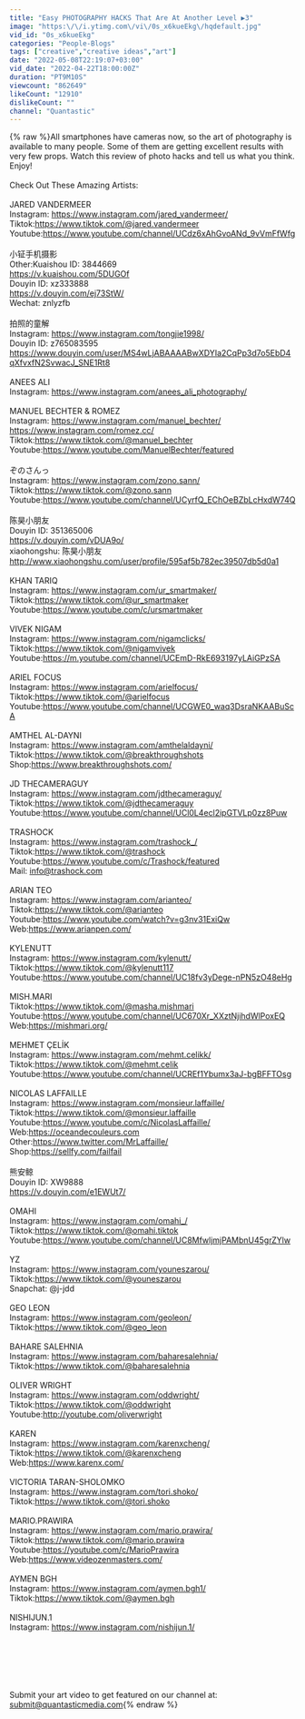 ```yaml
---
title: "Easy PHOTOGRAPHY HACKS That Are At Another Level ▶3"
image: "https:\/\/i.ytimg.com\/vi\/0s_x6kueEkg\/hqdefault.jpg"
vid_id: "0s_x6kueEkg"
categories: "People-Blogs"
tags: ["creative","creative ideas","art"]
date: "2022-05-08T22:19:07+03:00"
vid_date: "2022-04-22T18:00:00Z"
duration: "PT9M10S"
viewcount: "862649"
likeCount: "12910"
dislikeCount: ""
channel: "Quantastic"
---
```

{% raw %}All smartphones have cameras now, so the art of photography is available to many people. Some of them are getting excellent results with very few props. Watch this review of photo hacks and tell us what you think. Enjoy!<br /><br />Check Out These Amazing Artists:<br /><br />JARED VANDERMEER<br />Instagram: <a rel="nofollow" target="blank" href="https://www.instagram.com/jared_vandermeer/">https://www.instagram.com/jared_vandermeer/</a><br />Tiktok:<a rel="nofollow" target="blank" href="https://www.tiktok.com/@jared.vandermeer">https://www.tiktok.com/@jared.vandermeer</a><br />Youtube:<a rel="nofollow" target="blank" href="https://www.youtube.com/channel/UCdz6xAhGvoANd_9vVmFfWfg">https://www.youtube.com/channel/UCdz6xAhGvoANd_9vVmFfWfg</a><br /><br />小钲手机摄影 <br />Other:Kuaishou ID: 3844669<br /><a rel="nofollow" target="blank" href="https://v.kuaishou.com/5DUGOf">https://v.kuaishou.com/5DUGOf</a><br />Douyin ID: xz333888<br /><a rel="nofollow" target="blank" href="https://v.douyin.com/ej73StW/">https://v.douyin.com/ej73StW/</a><br />Wechat: znlyzfb<br /><br />拍照的童解<br />Instagram: <a rel="nofollow" target="blank" href="https://www.instagram.com/tongjie1998/">https://www.instagram.com/tongjie1998/</a><br />Douyin ID: z765083595<br /><a rel="nofollow" target="blank" href="https://www.douyin.com/user/MS4wLjABAAAABwXDYIa2CqPp3d7o5EbD4qXfvxfN2SvwacJ_SNE1Rt8">https://www.douyin.com/user/MS4wLjABAAAABwXDYIa2CqPp3d7o5EbD4qXfvxfN2SvwacJ_SNE1Rt8</a><br /><br />ANEES ALI<br />Instagram: <a rel="nofollow" target="blank" href="https://www.instagram.com/anees_ali_photography/">https://www.instagram.com/anees_ali_photography/</a><br /><br />MANUEL BECHTER &amp; ROMEZ<br />Instagram: <a rel="nofollow" target="blank" href="https://www.instagram.com/manuel_bechter/">https://www.instagram.com/manuel_bechter/</a><br /><a rel="nofollow" target="blank" href="https://www.instagram.com/romez.cc/">https://www.instagram.com/romez.cc/</a><br />Tiktok:<a rel="nofollow" target="blank" href="https://www.tiktok.com/@manuel_bechter">https://www.tiktok.com/@manuel_bechter</a><br />Youtube:<a rel="nofollow" target="blank" href="https://www.youtube.com/ManuelBechter/featured">https://www.youtube.com/ManuelBechter/featured</a><br /><br />ぞのさんっ<br />Instagram: <a rel="nofollow" target="blank" href="https://www.instagram.com/zono.sann/">https://www.instagram.com/zono.sann/</a><br />Tiktok:<a rel="nofollow" target="blank" href="https://www.tiktok.com/@zono.sann">https://www.tiktok.com/@zono.sann</a><br />Youtube:<a rel="nofollow" target="blank" href="https://www.youtube.com/channel/UCyrfQ_EChOeBZbLcHxdW74Q">https://www.youtube.com/channel/UCyrfQ_EChOeBZbLcHxdW74Q</a><br /><br />陈昊小朋友<br />Douyin ID: 351365006<br /><a rel="nofollow" target="blank" href="https://v.douyin.com/vDUA9o/">https://v.douyin.com/vDUA9o/</a><br />xiaohongshu: 陈昊小朋友<br /><a rel="nofollow" target="blank" href="http://www.xiaohongshu.com/user/profile/595af5b782ec39507db5d0a1">http://www.xiaohongshu.com/user/profile/595af5b782ec39507db5d0a1</a><br /><br />KHAN TARIQ<br />Instagram: <a rel="nofollow" target="blank" href="https://www.instagram.com/ur_smartmaker/">https://www.instagram.com/ur_smartmaker/</a><br />Tiktok:<a rel="nofollow" target="blank" href="https://www.tiktok.com/@ur_smartmaker">https://www.tiktok.com/@ur_smartmaker</a><br />Youtube:<a rel="nofollow" target="blank" href="https://www.youtube.com/c/ursmartmaker">https://www.youtube.com/c/ursmartmaker</a><br /><br />VIVEK NIGAM<br />Instagram: <a rel="nofollow" target="blank" href="https://www.instagram.com/nigamclicks/">https://www.instagram.com/nigamclicks/</a><br />Tiktok:<a rel="nofollow" target="blank" href="https://www.tiktok.com/@nigamvivek">https://www.tiktok.com/@nigamvivek</a><br />Youtube:<a rel="nofollow" target="blank" href="https://m.youtube.com/channel/UCEmD-RkE693197yLAiGPzSA">https://m.youtube.com/channel/UCEmD-RkE693197yLAiGPzSA</a><br /><br />ARIEL FOCUS<br />Instagram: <a rel="nofollow" target="blank" href="https://www.instagram.com/arielfocus/">https://www.instagram.com/arielfocus/</a><br />Tiktok:<a rel="nofollow" target="blank" href="https://www.tiktok.com/@arielfocus">https://www.tiktok.com/@arielfocus</a><br />Youtube:<a rel="nofollow" target="blank" href="https://www.youtube.com/channel/UCGWE0_waq3DsraNKAABuScA">https://www.youtube.com/channel/UCGWE0_waq3DsraNKAABuScA</a><br /><br />AMTHEL AL-DAYNI<br />Instagram: <a rel="nofollow" target="blank" href="https://www.instagram.com/amthelaldayni/">https://www.instagram.com/amthelaldayni/</a><br />Tiktok:<a rel="nofollow" target="blank" href="https://www.tiktok.com/@breakthroughshots">https://www.tiktok.com/@breakthroughshots</a><br />Shop:<a rel="nofollow" target="blank" href="https://www.breakthroughshots.com/">https://www.breakthroughshots.com/</a><br /><br />JD THECAMERAGUY<br />Instagram: <a rel="nofollow" target="blank" href="https://www.instagram.com/jdthecameraguy/">https://www.instagram.com/jdthecameraguy/</a><br />Tiktok:<a rel="nofollow" target="blank" href="https://www.tiktok.com/@jdthecameraguy">https://www.tiktok.com/@jdthecameraguy</a><br />Youtube:<a rel="nofollow" target="blank" href="https://www.youtube.com/channel/UCl0L4ecl2ipGTVLp0zz8Puw">https://www.youtube.com/channel/UCl0L4ecl2ipGTVLp0zz8Puw</a><br /><br />TRASHOCK<br />Instagram: <a rel="nofollow" target="blank" href="https://www.instagram.com/trashock_/">https://www.instagram.com/trashock_/</a><br />Tiktok:<a rel="nofollow" target="blank" href="https://www.tiktok.com/@trashock">https://www.tiktok.com/@trashock</a><br />Youtube:<a rel="nofollow" target="blank" href="https://www.youtube.com/c/Trashock/featured">https://www.youtube.com/c/Trashock/featured</a><br />Mail: info@trashock.com<br /><br />ARIAN TEO<br />Instagram: <a rel="nofollow" target="blank" href="https://www.instagram.com/arianteo/">https://www.instagram.com/arianteo/</a><br />Tiktok:<a rel="nofollow" target="blank" href="https://www.tiktok.com/@arianteo">https://www.tiktok.com/@arianteo</a><br />Youtube:<a rel="nofollow" target="blank" href="https://www.youtube.com/watch?v=g3nv31ExiQw">https://www.youtube.com/watch?v=g3nv31ExiQw</a><br />Web:<a rel="nofollow" target="blank" href="https://www.arianpen.com/">https://www.arianpen.com/</a><br /><br />KYLENUTT<br />Instagram: <a rel="nofollow" target="blank" href="https://www.instagram.com/kylenutt/">https://www.instagram.com/kylenutt/</a><br />Tiktok:<a rel="nofollow" target="blank" href="https://www.tiktok.com/@kylenutt117">https://www.tiktok.com/@kylenutt117</a><br />Youtube:<a rel="nofollow" target="blank" href="https://www.youtube.com/channel/UC18fv3yDege-nPN5zO48eHg">https://www.youtube.com/channel/UC18fv3yDege-nPN5zO48eHg</a><br /><br />MISH.MARI<br />Tiktok:<a rel="nofollow" target="blank" href="https://www.tiktok.com/@masha.mishmari">https://www.tiktok.com/@masha.mishmari</a><br />Youtube:<a rel="nofollow" target="blank" href="https://www.youtube.com/channel/UC670Xr_XXztNjihdWlPoxEQ">https://www.youtube.com/channel/UC670Xr_XXztNjihdWlPoxEQ</a><br />Web:<a rel="nofollow" target="blank" href="https://mishmari.org/">https://mishmari.org/</a><br /><br />MEHMET ÇELİK<br />Instagram: <a rel="nofollow" target="blank" href="https://www.instagram.com/mehmt.celikk/">https://www.instagram.com/mehmt.celikk/</a><br />Tiktok:<a rel="nofollow" target="blank" href="https://www.tiktok.com/@mehmt.celik">https://www.tiktok.com/@mehmt.celik</a><br />Youtube:<a rel="nofollow" target="blank" href="https://www.youtube.com/channel/UCREf1Ybumx3aJ-bgBFFTOsg">https://www.youtube.com/channel/UCREf1Ybumx3aJ-bgBFFTOsg</a><br /><br />NICOLAS LAFFAILLE<br />Instagram: <a rel="nofollow" target="blank" href="https://www.instagram.com/monsieur.laffaille/">https://www.instagram.com/monsieur.laffaille/</a><br />Tiktok:<a rel="nofollow" target="blank" href="https://www.tiktok.com/@monsieur.laffaille">https://www.tiktok.com/@monsieur.laffaille</a><br />Youtube:<a rel="nofollow" target="blank" href="https://www.youtube.com/c/NicolasLaffaille/">https://www.youtube.com/c/NicolasLaffaille/</a><br />Web:<a rel="nofollow" target="blank" href="https://oceandecouleurs.com">https://oceandecouleurs.com</a><br />Other:<a rel="nofollow" target="blank" href="https://www.twitter.com/MrLaffaille/">https://www.twitter.com/MrLaffaille/</a><br />Shop:<a rel="nofollow" target="blank" href="https://sellfy.com/failfail">https://sellfy.com/failfail</a><br /><br />熊安鲸<br />Douyin ID: XW9888<br /><a rel="nofollow" target="blank" href="https://v.douyin.com/e1EWUt7/">https://v.douyin.com/e1EWUt7/</a><br /><br />OMAHI<br />Instagram: <a rel="nofollow" target="blank" href="https://www.instagram.com/omahi_/">https://www.instagram.com/omahi_/</a><br />Tiktok:<a rel="nofollow" target="blank" href="https://www.tiktok.com/@omahi.tiktok">https://www.tiktok.com/@omahi.tiktok</a><br />Youtube:<a rel="nofollow" target="blank" href="https://www.youtube.com/channel/UC8MfwljmjPAMbnU45grZYlw">https://www.youtube.com/channel/UC8MfwljmjPAMbnU45grZYlw</a><br /><br />YZ<br />Instagram: <a rel="nofollow" target="blank" href="https://www.instagram.com/youneszarou/">https://www.instagram.com/youneszarou/</a><br />Tiktok:<a rel="nofollow" target="blank" href="https://www.tiktok.com/@youneszarou">https://www.tiktok.com/@youneszarou</a><br />Snapchat: @j-jdd<br /><br />GEO LEON<br />Instagram: <a rel="nofollow" target="blank" href="https://www.instagram.com/geoleon/">https://www.instagram.com/geoleon/</a><br />Tiktok:<a rel="nofollow" target="blank" href="https://www.tiktok.com/@geo_leon">https://www.tiktok.com/@geo_leon</a><br /><br />BAHARE SALEHNIA<br />Instagram: <a rel="nofollow" target="blank" href="https://www.instagram.com/baharesalehnia/">https://www.instagram.com/baharesalehnia/</a><br />Tiktok:<a rel="nofollow" target="blank" href="https://www.tiktok.com/@baharesalehnia">https://www.tiktok.com/@baharesalehnia</a><br /><br />OLIVER WRIGHT<br />Instagram: <a rel="nofollow" target="blank" href="https://www.instagram.com/oddwright/">https://www.instagram.com/oddwright/</a><br />Tiktok:<a rel="nofollow" target="blank" href="https://www.tiktok.com/@oddwright">https://www.tiktok.com/@oddwright</a><br />Youtube:<a rel="nofollow" target="blank" href="http://youtube.com/oliverwright">http://youtube.com/oliverwright</a><br /><br />KAREN<br />Instagram: <a rel="nofollow" target="blank" href="https://www.instagram.com/karenxcheng/">https://www.instagram.com/karenxcheng/</a><br />Tiktok:<a rel="nofollow" target="blank" href="https://www.tiktok.com/@karenxcheng">https://www.tiktok.com/@karenxcheng</a><br />Web:<a rel="nofollow" target="blank" href="https://www.karenx.com/">https://www.karenx.com/</a><br /><br />VICTORIA TARAN-SHOLOMKO<br />Instagram: <a rel="nofollow" target="blank" href="https://www.instagram.com/tori.shoko/">https://www.instagram.com/tori.shoko/</a><br />Tiktok:<a rel="nofollow" target="blank" href="https://www.tiktok.com/@tori.shoko">https://www.tiktok.com/@tori.shoko</a><br /><br />MARIO.PRAWIRA<br />Instagram: <a rel="nofollow" target="blank" href="https://www.instagram.com/mario.prawira/">https://www.instagram.com/mario.prawira/</a><br />Tiktok:<a rel="nofollow" target="blank" href="https://www.tiktok.com/@mario.prawira">https://www.tiktok.com/@mario.prawira</a><br />Youtube:<a rel="nofollow" target="blank" href="https://youtube.com/c/MarioPrawira">https://youtube.com/c/MarioPrawira</a><br />Web:<a rel="nofollow" target="blank" href="https://www.videozenmasters.com/">https://www.videozenmasters.com/</a><br /><br />AYMEN BGH<br />Instagram: <a rel="nofollow" target="blank" href="https://www.instagram.com/aymen.bgh1/">https://www.instagram.com/aymen.bgh1/</a><br />Tiktok:<a rel="nofollow" target="blank" href="https://www.tiktok.com/@aymen.bgh">https://www.tiktok.com/@aymen.bgh</a><br /><br />NISHIJUN.1<br />Instagram: <a rel="nofollow" target="blank" href="https://www.instagram.com/nishijun.1/">https://www.instagram.com/nishijun.1/</a><br /><br /><br /><br /><br /><br /><br />Submit your art video to get featured on our channel at: submit@quantasticmedia.com{% endraw %}
